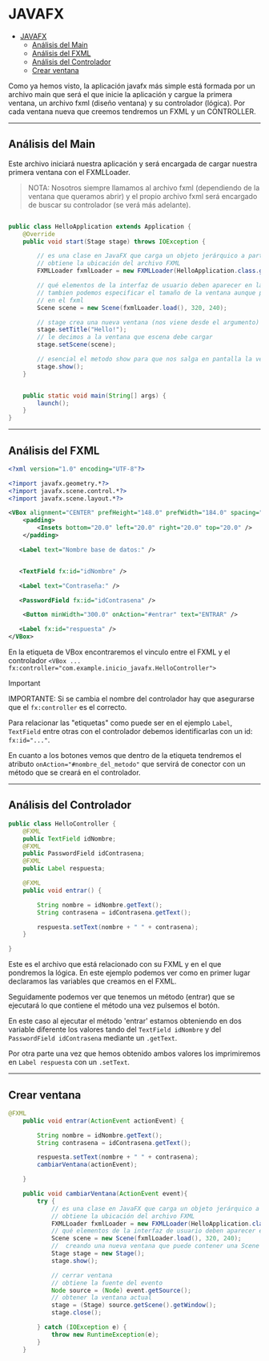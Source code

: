 
# JAVAFX

- [JAVAFX](#javafx)
  - [Análisis del Main](#análisis-del-main)
  - [Análisis del FXML](#análisis-del-fxml)
  - [Análisis del Controlador](#análisis-del-controlador)
  - [Crear ventana](#crear-ventana)

Como ya hemos visto, la aplicación javafx más simple está formada por un archivo main que será el que inicie la aplicación y cargue la primera ventana, un archivo fxml (diseño ventana) y su controlador (lógica). Por cada ventana nueva que creemos tendremos un FXML y un CONTROLLER.

---

## Análisis del Main
Este archivo iniciará nuestra aplicación y será encargada de cargar nuestra primera ventana con el FXMLLoader.

> NOTA: Nosotros siempre llamamos al archivo fxml (dependiendo de la ventana que queramos abrir) y el propio archivo fxml será encargado de buscar su controlador (se verá más adelante).

```java

public class HelloApplication extends Application {
    @Override
    public void start(Stage stage) throws IOException {

        // es una clase en JavaFX que carga un objeto jerárquico a partir de un documento XML (FXML).
        // obtiene la ubicación del archivo FXML
        FXMLLoader fxmlLoader = new FXMLLoader(HelloApplication.class.getResource("hello-view.fxml"));

        // qué elementos de la interfaz de usuario deben aparecer en la ventana y cómo deben organizarse.
        // tambien podemos especificar el tamaño de la ventana aunque podemos suprimirlo y especificarlo
        // en el fxml
        Scene scene = new Scene(fxmlLoader.load(), 320, 240);

        // stage crea una nueva ventana (nos viene desde el argumento)
        stage.setTitle("Hello!");
        // le decimos a la ventana que escena debe cargar
        stage.setScene(scene);

        // esencial el metodo show para que nos salga en pantalla la ventana
        stage.show();
    }


    public static void main(String[] args) {
        launch();
    }
}

```

---

## Análisis del FXML

```xml
<?xml version="1.0" encoding="UTF-8"?>

<?import javafx.geometry.*?>
<?import javafx.scene.control.*?>
<?import javafx.scene.layout.*?>

<VBox alignment="CENTER" prefHeight="148.0" prefWidth="184.0" spacing="20.0" xmlns="http://javafx.com/javafx/11.0.14-internal" xmlns:fx="http://javafx.com/fxml/1" fx:controller="com.example.inicio_javafx.HelloController">
    <padding>
        <Insets bottom="20.0" left="20.0" right="20.0" top="20.0" />
    </padding>

   <Label text="Nombre base de datos:" />


   <TextField fx:id="idNombre" />

   <Label text="Contraseña:" />

   <PasswordField fx:id="idContrasena" />

    <Button minWidth="300.0" onAction="#entrar" text="ENTRAR" />

   <Label fx:id="respuesta" />
</VBox>


```

En la etiqueta de VBox encontraremos el vinculo entre el FXML y el controlador `<VBox ... fx:controller="com.example.inicio_javafx.HelloController">`

> [!IMPORTANT]
> IMPORTANTE: Si se cambia el nombre del controlador hay que asegurarse que el `fx:controller` es el correcto.

Para relacionar las "etiquetas" como puede ser en el ejemplo `Label`, `TextField` entre otras con el controlador debemos identificarlas con un id: `fx:id="..."`.

En cuanto a los botones vemos que dentro de la etiqueta tendremos el atributo `onAction="#nombre_del_metodo"` que servirá de conector con un método que se creará en el controlador.

---

## Análisis del Controlador

```java
public class HelloController {
    @FXML
    public TextField idNombre;
    @FXML
    public PasswordField idContrasena;
    @FXML
    public Label respuesta;

    @FXML
    public void entrar() {

        String nombre = idNombre.getText();
        String contrasena = idContrasena.getText();

        respuesta.setText(nombre + " " + contrasena);
    }

}
```

Este es el archivo que está relacionado con su FXML y en el que pondremos la lógica. En este ejemplo podemos ver como en primer lugar declaramos las variables que creamos en el FXML.

Seguidamente podemos ver que tenemos un método (entrar) que se ejecutará lo que contiene el método una vez pulsemos el botón. 

En este caso al ejecutar el método 'entrar' estamos obteniendo en dos variable diferente los valores tando del `TextField idNombre` y del `PasswordField idContrasena` mediante un `.getText`.

Por otra parte una vez que hemos obtenido ambos valores los imprimiremos en `Label respuesta` con un `.setText`.

---

## Crear ventana

```java
@FXML
    public void entrar(ActionEvent actionEvent) {

        String nombre = idNombre.getText();
        String contrasena = idContrasena.getText();

        respuesta.setText(nombre + " " + contrasena);
        cambiarVentana(actionEvent);

    }

    public void cambiarVentana(ActionEvent event){
        try {
            // es una clase en JavaFX que carga un objeto jerárquico a partir de un documento XML (FXML).
            // obtiene la ubicación del archivo FXML
            FXMLLoader fxmlLoader = new FXMLLoader(HelloApplication.class.getResource("ejemplo.fxml"));
            // qué elementos de la interfaz de usuario deben aparecer en la ventana y cómo deben organizarse.
            Scene scene = new Scene(fxmlLoader.load(), 320, 240);
            //  creando una nueva ventana que puede contener una Scene
            Stage stage = new Stage();
            stage.show();

            // cerrar ventana
            // obtiene la fuente del evento
            Node source = (Node) event.getSource();
            // obtener la ventana actual
            stage = (Stage) source.getScene().getWindow();
            stage.close();

        } catch (IOException e) {
            throw new RuntimeException(e);
        }
    }
```








